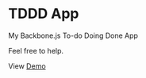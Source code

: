 TDDD App
========
My Backbone.js To-do Doing Done App

Feel free to help.

View [Demo](http://randomor.github.com/tododoingdone/ "Demo")
